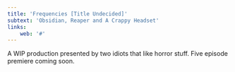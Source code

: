 ```yaml
---
title: 'Frequencies [Title Undecided]'
subtext: 'Obsidian, Reaper and A Crappy Headset'
links:
    web: '#'
---
```


A WIP production presented by two idiots that like horror stuff. Five episode premiere coming soon.